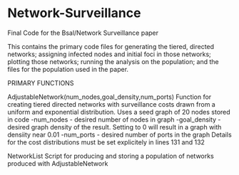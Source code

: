 # Network-Surveillance
Final Code for the Bsal/Network Surveillance paper

This contains the primary code files for generating the tiered, directed networks; assigning infected nodes and initial foci in those networks; plotting those networks; running the analysis on the population; and the files for the population used in the paper.

PRIMARY FUNCTIONS

AdjustableNetwork(num_nodes,goal_density,num_ports)
  Function for creating tiered directed networks with surveillance costs drawn from a uniform and exponential distribution.  Uses a seed graph of 20 nodes stored in code
  -num_nodes - desired number of nodes in graph
  -goal_density - desired graph density of the result.  Setting to 0 will result in a graph with densiity near 0.01
  -num_ports - desired number of ports in the graph
  Details for the cost distributions must be set explicitely in lines 131 and 132

NetworkList
  Script for producing and storing a population of networks produced with AdjustableNetwork


  
